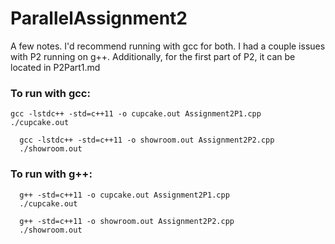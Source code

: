 # ParallelAssignment2
A few notes. I'd recommend running with gcc for both. I had a couple issues with P2 running on g++.
Additionally, for the first part of P2, it can be located in P2Part1.md
### To run with gcc:
```
gcc -lstdc++ -std=c++11 -o cupcake.out Assignment2P1.cpp
./cupcake.out
```

```
  gcc -lstdc++ -std=c++11 -o showroom.out Assignment2P2.cpp
  ./showroom.out
```

### To run with g++:
```
  g++ -std=c++11 -o cupcake.out Assignment2P1.cpp
  ./cupcake.out
```

```
  g++ -std=c++11 -o showroom.out Assignment2P2.cpp
  ./showroom.out
```

